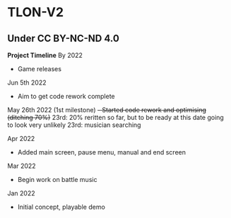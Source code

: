 # TLON-V2
Under CC BY-NC-ND 4.0
---

**Project Timeline**
By 2022
- Game releases

Jun 5th 2022
- Aim to get code rework complete 

May 26th 2022 (1st milestone)
~~- Started code rework and optimising (ditching 70%)~~
23rd: 20% reritten so far, but to be ready at this date going to look very unlikely
23rd: musician searching

Apr 2022
- Added main screen, pause menu, manual and end screen

Mar 2022
- Begin work on battle music

Jan 2022
- Initial concept, playable demo
